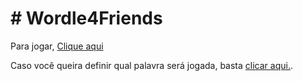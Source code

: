 # # Wordle4Friends

Para jogar, [Clique aqui](https://curtinaz.github.io/wordle4friends/)

Caso você queira definir qual palavra será jogada, basta [clicar aqui.](https://curtinaz.github.io/wordle4friends/word.html).
